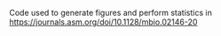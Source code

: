 Code used to generate figures and perform statistics in https://journals.asm.org/doi/10.1128/mbio.02146-20
